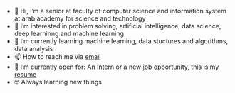 - 👋 Hi, I’m a senior at faculty of computer science and information system at arab academy for science and technology
- 👀 I’m interested in problem solving, artificial intelligence, data science, deep learninng and machine learning 
- 🌱 I’m currently learning machine learning, data stuctures and algorithms, data analysis
- 📫 How to reach me via [email](sfouda47@gmail.com)
- 🤔 I’m currently open for: An Intern or a new job opportunity, this is my [resume](https://github.com/sarahfoudaa/sarahfoudaa/files/8617761/sarah-fouda.pdf)
- 🤓 Always learning new things


<!---
sarahfoudaa/sarahfoudaa is a ✨ special ✨ repository because its `README.md` (this file) appears on your GitHub profile.
You can click the Preview link to take a look at your changes.
--->


